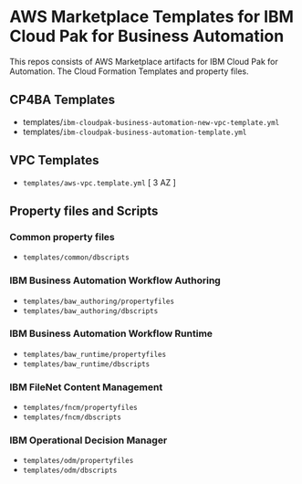# AWS Marketplace Templates for IBM Cloud Pak for Business Automation

This repos consists of AWS Marketplace artifacts for IBM Cloud Pak for Automation. The Cloud Formation Templates and property files.

## CP4BA Templates
- templates/`ibm-cloudpak-business-automation-new-vpc-template.yml` 
- templates/`ibm-cloudpak-business-automation-template.yml`

## VPC Templates
- `templates/aws-vpc.template.yml` [ 3 AZ ]

## Property files and Scripts

### Common property files
- `templates/common/dbscripts`

### IBM Business Automation Workflow Authoring
- `templates/baw_authoring/propertyfiles`
- `templates/baw_authoring/dbscripts`

### IBM Business Automation Workflow Runtime
- `templates/baw_runtime/propertyfiles`
- `templates/baw_runtime/dbscripts`

### IBM FileNet Content Management
- `templates/fncm/propertyfiles`
- `templates/fncm/dbscripts`

### IBM Operational Decision Manager
- `templates/odm/propertyfiles`
- `templates/odm/dbscripts`